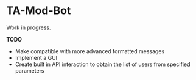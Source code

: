 # TA-Mod-Bot
Work in progress.

**TODO**
* Make compatible with more advanced formatted messages
* Implement a GUI
* Create built in API interaction to obtain the list of users from specified parameters
